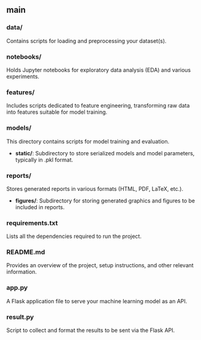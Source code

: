 ## main

### data/
Contains scripts for loading and preprocessing your dataset(s).

### notebooks/
Holds Jupyter notebooks for exploratory data analysis (EDA) and various experiments.

### features/
Includes scripts dedicated to feature engineering, transforming raw data into features suitable for model training.

### models/
This directory contains scripts for model training and evaluation.
- **static/**: Subdirectory to store serialized models and model parameters, typically in .pkl format.

### reports/
Stores generated reports in various formats (HTML, PDF, LaTeX, etc.).
- **figures/**: Subdirectory for storing generated graphics and figures to be included in reports.

### requirements.txt
Lists all the dependencies required to run the project.

### README.md
Provides an overview of the project, setup instructions, and other relevant information.

### app.py
A Flask application file to serve your machine learning model as an API.

### result.py
Script to collect and format the results to be sent via the Flask API.
